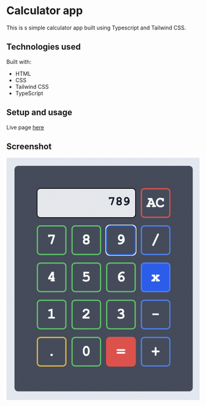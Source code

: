 # Calculator app

This is s simple calculator app built using Typescript and Tailwind CSS.


## Technologies used

Built with: 

- HTML
- CSS
- Tailwind CSS
- TypeScript

## Setup and usage

Live page [here](https://imaginative-concha-81a381.netlify.app/)

## Screenshot
![Example screenshot](./public/screenshot.png)
